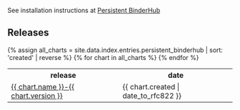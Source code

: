 <html>
<body>

<p>See installation instructions at <a href="https://github.com/gesiscss/persistent_binderhub">Persistent BinderHub</a></p>

<h2>Releases</h2>
{% assign all_charts = site.data.index.entries.persistent_binderhub | sort: 'created' | reverse %}
<table>
  <tr>
    <th>release</th>
    <th>date</th>
  </tr>
  {% for chart in all_charts %}
    <tr>
      <td>
      <a href="{{ chart.urls[0] }}">
          {{ chart.name }}-{{ chart.version }}
      </a>
      </td>
      <td>
      <span class='date'>{{ chart.created | date_to_rfc822 }}</span>
      </td>
    </tr>
  {% endfor %}
</table>
</body>
</html>
